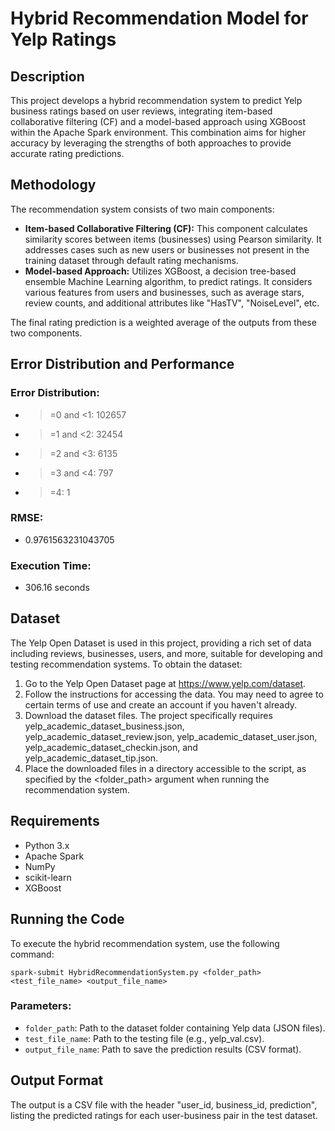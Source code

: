 # Hybrid Recommendation Model for Yelp Ratings

## Description

This project develops a hybrid recommendation system to predict Yelp business ratings based on user reviews, integrating item-based collaborative filtering (CF) and a model-based approach using XGBoost within the Apache Spark environment. This combination aims for higher accuracy by leveraging the strengths of both approaches to provide accurate rating predictions.  

## Methodology

The recommendation system consists of two main components:

- **Item-based Collaborative Filtering (CF):** This component calculates similarity scores between items (businesses) using Pearson similarity. It addresses cases such as new users or businesses not present in the training dataset through default rating mechanisms.
- **Model-based Approach:** Utilizes XGBoost, a decision tree-based ensemble Machine Learning algorithm, to predict ratings. It considers various features from users and businesses, such as average stars, review counts, and additional attributes like "HasTV", "NoiseLevel", etc.
  
The final rating prediction is a weighted average of the outputs from these two components.

## Error Distribution and Performance

### Error Distribution:
- >=0 and <1: 102657
- >=1 and <2: 32454
- >=2 and <3: 6135
- >=3 and <4: 797
- >=4: 1

### RMSE:
- 0.9761563231043705

### Execution Time:
- 306.16 seconds

## Dataset

The Yelp Open Dataset is used in this project, providing a rich set of data including reviews, businesses, users, and more, suitable for developing and testing recommendation systems. To obtain the dataset:

1. Go to the Yelp Open Dataset page at https://www.yelp.com/dataset.
2. Follow the instructions for accessing the data. You may need to agree to certain terms of use and create an account if you haven't already.
3. Download the dataset files. The project specifically requires yelp_academic_dataset_business.json, yelp_academic_dataset_review.json, yelp_academic_dataset_user.json, yelp_academic_dataset_checkin.json, and yelp_academic_dataset_tip.json.
4. Place the downloaded files in a directory accessible to the script, as specified by the <folder_path> argument when running the recommendation system.

## Requirements

- Python 3.x
- Apache Spark
- NumPy
- scikit-learn
- XGBoost

## Running the Code

To execute the hybrid recommendation system, use the following command:

```console
spark-submit HybridRecommendationSystem.py <folder_path> <test_file_name> <output_file_name>
```

### Parameters:

- `folder_path`: Path to the dataset folder containing Yelp data (JSON files).
- `test_file_name`: Path to the testing file (e.g., yelp_val.csv).
- `output_file_name`: Path to save the prediction results (CSV format).

## Output Format

The output is a CSV file with the header "user_id, business_id, prediction", listing the predicted ratings for each user-business pair in the test dataset.
